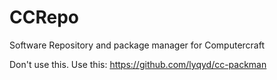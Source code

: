 # CCRepo
Software Repository and package manager for Computercraft

Don't use this. Use this: https://github.com/lyqyd/cc-packman
